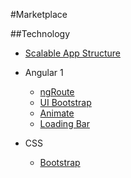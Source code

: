 #Marketplace

##Technology

* [Scalable App Structure](https://scotch.io/tutorials/angularjs-best-practices-directory-structure)

* Angular 1
	* [ngRoute](https://docs.angularjs.org/api/ngRoute)
	* [UI Bootstrap](https://angular-ui.github.io/bootstrap/)
	* [Animate](https://docs.angularjs.org/api/ngAnimate)
	* [Loading Bar](http://chieffancypants.github.io/angular-loading-bar)

* CSS
	* [Bootstrap](http://getbootstrap.com/)